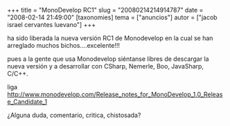 +++
title = "MonoDevelop RC1"
slug = "20080214214914787"
date = "2008-02-14 21:49:00"
[taxonomies]
tema = ["anuncios"]
autor = ["jacob israel cervantes luevano"]
+++

ha sido liberada la nueva versión RC1 de Monodevelop en la cual se han
arreglado muchos bichos….excelente!!!

pues a la gente que usa Monodevelop siéntanse libres de descargar la
nueva versión y a desarrollar con CSharp, Nemerle, Boo, JavaSharp,
C/C++.

liga
<a href="http://www.monodevelop.com/Release_notes_for_MonoDevelop_1.0_Release_Candidate_1">http://www.monodevelop.com/Release_notes_for_MonoDevelop_1.0_Release_Candidate_1</a>

¿Alguna duda, comentario, critica, chistosada?

